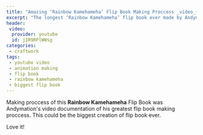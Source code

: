 ```yaml
---
title: "Amazing ‘Rainbow Kamehameha’ Flip Book Making Proccess _video_{:.fa .fa-video}"
excerpt: "The longest ‘Rainbow Kamehameha’ flip book ever made by Andymation"
header:
 video:
  provider: youtube
  id: jIR9RPlWWsg
categories:
 - craftwork
tags:
 - youtube video
 - animation making
 - flip book
 - rainbow kamehameha
 - biggest flip book
---
```



Making proccess of this **Rainbow Kamehameha** Flip Book was Andymation's video documentation of his greatest flip book making proccess. This could be the biggest creation of flip book ever.

Love it!

